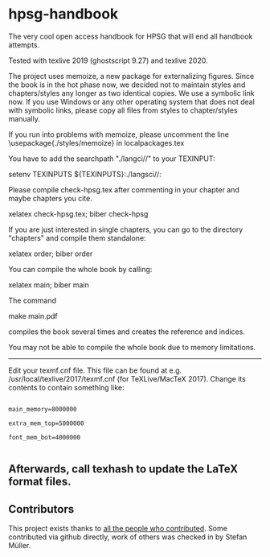 # hpsg-handbook
The very cool open access handbook for HPSG that will end all handbook attempts.


Tested with texlive 2019 (ghostscript 9.27) and texlive 2020. 

The project uses memoize, a new package for externalizing figures. Since the book is in the hot
phase now, we decided not to maintain styles and chapters/styles any longer as two identical
copies. We use a symbolic link now. If you use Windows or any other operating system that does not
deal with symbolic links, please copy all files from styles to chapter/styles manually.

If you run into problems with memoize, please uncomment the line \usepackage{./styles/memoize} in
localpackages.tex

You have to add the searchpath "./langci//" to your TEXINPUT:

setenv TEXINPUTS ${TEXINPUTS}:./langsci//:

Please compile check-hpsg.tex after commenting in your chapter and maybe chapters you cite.

xelatex check-hpsg.tex; biber check-hpsg

If you are just interested in single chapters, you can go to the directory "chapters" and compile them standalone:

xelatex order; biber order


You can compile the whole book by calling:

xelatex main; biber main

The command

make main.pdf

compiles the book several times and creates the reference and indices.

You may not be able to compile the whole book due to memory limitations.

-------------------------------
Edit your texmf.cnf file. This file can be found at e.g. /usr/local/texlive/2017/texmf.cnf (for TeXLive/MacTeX 2017). Change its contents to contain something like:

<code>
main_memory=8000000<br>
extra_mem_top=5000000<br>
font_mem_bot=4000000<br>
</code>


Afterwards, call texhash to update the LaTeX format files.
------------------------------- 




## Contributors

This project exists thanks to <a href="https://github.com/langsci/hpsg-handbook/graphs/contributors">all the people who contributed</a>. Some contributed via github directly, work of others was checked in by Stefan Müller.


<!-- img src="https://opencollective.com/shields/contributors.svg?width=890" />




## Externalization

Externalization works by compiling the chapters or main.tex with the -shell-escape directive. A much fast way is to use a python script. To do this, you need to install python3 and a python module for manipulating PDFs:

brew cask install python

and you have to install the pdfrw module:

python3 -m pip install pdfrw

After having done this, you can call the script like this (assuming that you xelatexed main.tex once):

python3 memomanager.py split main.mmz
